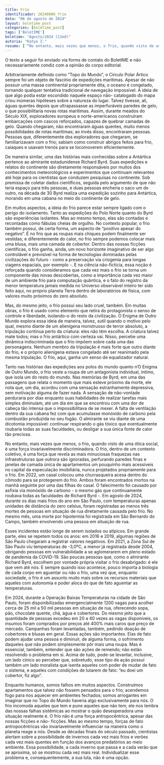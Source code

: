 ```yaml
---
title: Frio
identificador: 20240806_frio
data: "06 de agosto de 2024"
layout: boletime_post
categories: [boletime_post]
tags: ['BoletIME']
boletime: "Agosto/2024 (13ed)"
autoria: "Katya Z."
resumo: ['“No entanto, mais vezes que menos, o frio, quando visto de uma ótica social, é uma força invariavelmente discriminadora. O frio, dentro de um contexto coletivo, é uma força que revela as mais minuciosas fraquezas nas infraestruturas que outrora são ignoradas, [...]”']
---
```


<div class='openblock aviso-vermelho'><div class='content'><p>
O texto a seguir foi enviado via forms de contato do BoletIME e não necessariamente condiz com a opinião do corpo editorial.
</p></div></div>

Arbitrariamente definido como “Topo do Mundo”, o Círculo Polar Ártico sempre foi um objeto de fascínio de expedições marítimas. Apesar de não possuir uma massa continental propriamente dita, o oceano é congelado, tornando qualquer tentativa tradicional de navegação impossível. A ideia de que algo podia estar escondido naquele espaço não- catalogado do mapa criou inúmeras hipóteses sobre a natureza do lugar. Talvez tivesse, ali, águas quentes depois que ultrapassasse as imperfuráveis paredes de gelo, o que possibilitaria novas rotas marítimas. Assim, durante meados do Século XIX, exploradores europeus e norte-americanos construíram embarcações com cascos reforçados, capazes de quebrar camadas de gelo. Quando chegaram, não encontraram águas quentes, muito menos possibilidades de rotas marítimas; ao invés disso, encontraram pessoas. Pessoas que, diferentemente dos exploradores que chegaram, se familiarizavam com o frio; sabiam como construir abrigos feitos para frio, caiaques e usavam trenós para se locomoverem eficientemente.

De maneira similar, uma das histórias mais conhecidas sobre a Antártica pertence ao almirante estadunidense Richard Byrd. Suas expedições e relatos do continente são diretamente responsáveis por muitos dos conhecimentos meteorológicos e experimentos que continuam relevantes até hoje para os cientistas que conduzem pesquisas no continente. Sob premissa de coletar dados científicos, seguida pelo argumento de que não teria espaço para três pessoas, e duas pessoas encheria o saco um do outro, na década de 30 Byrd realiza uma expedição sozinho para Antártica, morando em uma cabana no meio do continente de gelo.

Em muitos aspectos, a ideia do frio parece estar sempre ligado com o perigo do isolamento. Tanto as expedições do Polo Norte quanto do Byrd são experiências isolantes. Mas ao mesmo tempo, elas são contadas e recontadas como fábulas cheias de orgulho. No contexto popular, o frio também possui, de certa forma, um aspecto de “positivo apesar do negativo”. É no frio que as roupas mais chiques podem finalmente ser vestidas; e diferentemente do calor, no frio sempre podemos colocar mais uma blusa, mais uma camada de cobertor. Dentro das nossas ficções científicas, o frio ganha, ainda, um novo horizonte imaginativo de ser algo controlável e previsível na forma de tecnologias dominadas pelas civilizações do futuro - como a preservação via criogenia para longas viagens espaciais, por exemplo -. E na ciência não-fictícia, essa noção é reforçada quando consideramos que cada vez mais o frio se torna um componente das novas descobertas, como a importância cada vez maior de um ambiente frio para computação quântica, e o fato do registro da menor temperatura jamais medida no Universo observável inteiro ter sido feito aqui, no próprio planeta Terra dentro de laboratórios de física, com valores muito próximos do zero absoluto.

Mas, do mesmo jeito, o frio possui seu lado cruel, também. Em muitas obras, o frio é usado como elemento que retira do protagonista o senso de controle e liberdade, isolando-o do resto da civilização. O Enigma de Outro Mundo explora essa ideia de maneira, talvez, sutil quando o motivo pelo qual, mesmo diante de um alienígena monstruoso de terror absoluto, a tripulação continua perto da criatura: eles não têm escolha. A criatura talvez mate todos; mas o frio antártico com certeza vai. Nisso, percebe uma dinâmica indiscriminada que o frio impõem sobre cada uma das personagens. Nenhum membro da tripulação é mais forte que outro diante do frio, e o próprio alienígena estava congelado até ser reanimado pela mesma tripulação. O frio, aqui, ganha um senso de equalizador natural.

Tanto nas histórias das expedições aos polos do mundo quanto n’O Enigma de Outro Mundo, o frio veste a roupa de um antagonista individual, íntimo, que isola um do resto do mundo. Nas memórias de Byrd, em uma das passagens que relata o momento que mais esteve próximo da morte, ele nota que, um dia, acordou com uma sensação estranhamente depressiva, sem motivação alguma de fazer nada. A sensação de não-vontade perduraria por dias enquanto suas habilidades de realizar tarefas mais simples diminuíam, até um dia em que se encontrou com uma dor de cabeça tão intensa que o impossibilitava de se mexer. A falta de ventilação dentro da sua cabana fez com que acumulasse monóxido de carbono pela combustão produzida no seu fogão. O almirante se viu diante de uma dicotomia impossível: continuar respirando o gás tóxico que eventualmente roubaria todas as suas faculdades, ou desligar a sua única fonte de calor tão preciosa.

No entanto, mais vezes que menos, o frio, quando visto de uma ótica social, é uma força invariavelmente discriminadora. O frio, dentro de um contexto coletivo, é uma força que revela as mais minuciosas fraquezas nas infraestruturas que outrora são ignoradas, perfurando paredes finas e janelas de camada única de apartamentos um pouquinho mais acessíveis no capital da especulação imobiliária, nunca projetados propriamente para o frio. Em 2022, um casal colocou uma churrasqueira acesa dentro do cômodo para se protegerem do frio. Ambos foram encontrados mortos na manhã seguinte por uma das filhas do casal. O falecimento foi causado por asfixia via monóxido de carbono - o mesmo gás que continuamente roubava todas as faculdades de Richard Byrd -. Em agosto de 2024, durante os dias mais frios do ano em São Paulo, com temperaturas apenas unidades de distância do zero celsius, foram registradas ao menos três mortes de pessoas em situação de rua diretamente causada pelo frio. No mesmo mês, uma morte por hipotermia foi registrada em São Bernardo do Campo, também envolvendo uma pessoa em situação de rua.

Esses incidentes estão longe de serem isolados ou atípicos. Em grande parte, eles se repetem todos os anos: em 2016 e 2019, algumas regiões de São Paulo chegaram a registrar valores negativos. Em 2021, a Zona Sul de São Paulo viu temperaturas de -3,0ºC, a menor já registrada desde 2004, obrigando pessoas em vulnerabilidade a se aglomerarem em pleno estado de pandemia da COVID-19. São poucas pessoas que, como o almirante Richard Byrd, escolhem por vontade própria visitar o frio desabrigado: é ele que vem até nós. E sempre quando isso acontece, pouco importa a biologia de cada corpo em aguentar ou não o frio, uma vez que, enquanto sociedade, o frio é um assunto muito mais sobre os recursos materiais que aqueles com autonomia e poder aloca do que de fato aguentar as temperaturas.

Em 2024, durante a Operação Baixas Temperaturas na cidade de São Paulo, foram disponibilizadas emergencialmente 1200 vagas para acolher cerca de 25 mil a 50 mil pessoas em situação de rua, oferecendo sopa, pão, chocolate quente, chá, água e cobertores. Do mesmo jeito que a quantidade de pessoas excedeu em 20 a 40 vezes as vagas disponíveis, os insumos foram comprados por preços até 400% mais caros que preço de mercado. Campanhas foram levantadas, também, pedindo doação de cobertores e blusas em geral. Essas ações são importantes. Elas de fato podem ajudar uma pessoa e diminuir, de alguma forma, o sofrimento daqueles que não podem simplesmente pôr mais uma roupa. Mas é essencial, também, entender que são ações de remendo; não estão resolvendo o problema em si. Acima de tudo, pode-se levantar, inclusive, um lado cínico ao perceber que, sobretudo, esse tipo de ação possui também um lado moralista que isenta aqueles com poder de mudar de fato o sistema, e aqueles com condições de lutarem de fato: “eu doei um cobertor, fiz algo”.

Enquanto humanos, somos falhos em muitos aspectos. Construímos apartamentos que talvez não fossem pensados para o frio; acendemos fogo para nos aquecer em ambientes fechados; somos arrogantes em imaginar que no Topo do Mundo haveria algo exclusivamente para nós. O frio incomoda aqueles que tem e pune aqueles que não tem; ele nos lembra das nossas falhas sistêmicas ao mostrar o quão desesperadora uma situação realmente é. O frio não é uma força antropocêntrica, apesar das nossas ficções e não- ficções. Mas ao mesmo tempo, forças de fato antropocêntricas vão invariavelmente influenciar na maneira como o planeta reage a nós. Desde as décadas finais do século passado, cientistas alertam sobre a possibilidade de invernos cada vez mais frios e verões cada vez mais quentes em função dos avanços predatórios ao meio ambiente. Essa possibilidade, a cada inverno que passa e a cada verão que se aproxima, só se mostrou cada vez mais real. Individualizar esse problema e, consequentemente, a sua luta, não é uma opção.